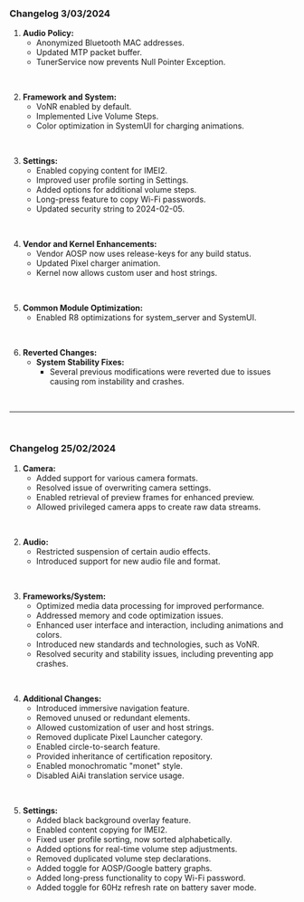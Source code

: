 ### Changelog 3/03/2024
1. **Audio Policy:**
   - Anonymized Bluetooth MAC addresses.
   - Updated MTP packet buffer.
   - TunerService now prevents Null Pointer Exception.

<br>

2. **Framework and System:**
   - VoNR enabled by default.
   - Implemented Live Volume Steps.
   - Color optimization in SystemUI for charging animations.

<br>

3. **Settings:**
   - Enabled copying content for IMEI2.
   - Improved user profile sorting in Settings.
   - Added options for additional volume steps.
   - Long-press feature to copy Wi-Fi passwords.
   - Updated security string to 2024-02-05.

<br>

4. **Vendor and Kernel Enhancements:**
   - Vendor AOSP now uses release-keys for any build status.
   - Updated Pixel charger animation.
   - Kernel now allows custom user and host strings.

<br>

5. **Common Module Optimization:**
   - Enabled R8 optimizations for system_server and SystemUI.

<br>

6. **Reverted Changes:**
   - **System Stability Fixes:**
     - Several previous modifications were reverted due to issues causing rom instability and crashes.

<br>

---

<br>

### Changelog 25/02/2024
1. **Camera:**
   - Added support for various camera formats.
   - Resolved issue of overwriting camera settings.
   - Enabled retrieval of preview frames for enhanced preview.
   - Allowed privileged camera apps to create raw data streams.

<br>

2. **Audio:**
   - Restricted suspension of certain audio effects.
   - Introduced support for new audio file and format.

<br>

3. **Frameworks/System:**
   - Optimized media data processing for improved performance.
   - Addressed memory and code optimization issues.
   - Enhanced user interface and interaction, including animations and colors.
   - Introduced new standards and technologies, such as VoNR.
   - Resolved security and stability issues, including preventing app crashes.

<br>

4. **Additional Changes:**
   - Introduced immersive navigation feature.
   - Removed unused or redundant elements.
   - Allowed customization of user and host strings.
   - Removed duplicate Pixel Launcher category.
   - Enabled circle-to-search feature.
   - Provided inheritance of certification repository.
   - Enabled monochromatic "monet" style.
   - Disabled AiAi translation service usage.

<br>

5. **Settings:**
   - Added black background overlay feature.
   - Enabled content copying for IMEI2.
   - Fixed user profile sorting, now sorted alphabetically.
   - Added options for real-time volume step adjustments.
   - Removed duplicated volume step declarations.
   - Added toggle for AOSP/Google battery graphs.
   - Added long-press functionality to copy Wi-Fi password.
   - Added toggle for 60Hz refresh rate on battery saver mode.

